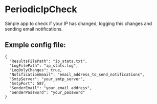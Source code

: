 # PeriodicIpCheck

Simple app to check if your IP has changed, logging this changes and sending email notifications. 

## Exmple config file:

```
{
  "ResultsFilePath": "ip_stats.txt",
  "LogFilePath": "ip_stats.log",
  "LogOnlyChanges": true,
  "NotificationEmail": "email_address_to_send_notifications",
  "SmtpServer": "your_smtp_server",
  "SmtpPort": 587,
  "SenderEmail": "your_email_address",
  "SenderPassword": "your_password"
}
```
